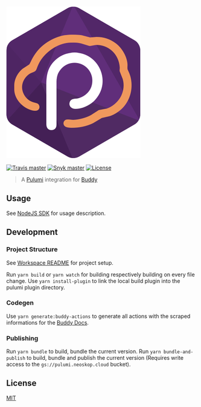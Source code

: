 ![Logo](https://raw.githubusercontent.com/neoskop/pulumi-buddy/master/logo.svg?sanitize=true)

[![Travis master](https://img.shields.io/travis/neoskop/pulumi-buddy/master.svg)](https://travis-ci.org/neoskop/pulumi-buddy)
[![Snyk master](https://snyk.io/test/github/neoskop/pulumi-buddy/master/badge.svg)](https://snyk.io/test/github/neoskop/pulumi-buddy/master)
[![License](https://img.shields.io/npm/l/pulumi-buddy.svg)](https://github.com/neoskop/pulumi-buddy/blob/master/LICENSE)

> A [Pulumi](https://www.pulumi.com/) integration for [Buddy](https://buddy.works/)

## Usage

See [NodeJS SDK](../../sdk/nodejs) for usage description.

## Development

### Project Structure

See [Workspace README](../..#project-structure) for project setup.

Run `yarn build` or `yarn watch` for building respectively building on every file change.
Use `yarn install-plugin` to link the local build plugin into the pulumi plugin directory.

### Codegen

Use `yarn generate:buddy-actions` to generate all actions with the scraped informations for the [Buddy Docs](https://buddy.works/docs/api/pipelines/create-manage-actions/add-action).

### Publishing

Run `yarn bundle` to build, bundle the current version.
Run `yarn bundle-and-publish` to build, bundle and publish the current version (Requires write access to the `gs://pulumi.neoskop.cloud` bucket).

## License

[MIT](https://raw.githubusercontent.com/neoskop/pulumi-buddy/master/LICENSE)
